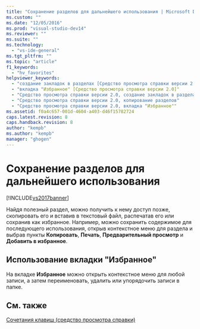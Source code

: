 ```yaml
---
title: "Сохранение разделов для дальнейшего использования | Microsoft Docs"
ms.custom: ""
ms.date: "12/05/2016"
ms.prod: "visual-studio-dev14"
ms.reviewer: ""
ms.suite: ""
ms.technology: 
  - "vs-ide-general"
ms.tgt_pltfrm: ""
ms.topic: "article"
f1_keywords: 
  - "hv_favorites"
helpviewer_keywords: 
  - "создание закладок в разделах [Средство просмотра справки версии 2.0]"
  - "вкладка "Избранное" [Средство просмотра справки версии 2.0]"
  - "Средство просмотра справки версии 2.0, создание закладок в разделах"
  - "Средство просмотра справки версии 2.0, копирование разделов"
  - "Средство просмотра справки версии 2.0, вкладка "Избранное""
ms.assetid: f0a4c657-001d-4604-a403-d46f15782724
caps.latest.revision: 8
caps.handback.revision: 8
author: "kempb"
ms.author: "kempb"
manager: "ghogen"
---
```

# Сохранение разделов для дальнейшего использования
[!INCLUDE[vs2017banner](../code-quality/includes/vs2017banner.md)]

Найдя полезный раздел, можно получить к нему доступ позже, скопировать его и вставив в текстовый файл, распечатав его или сохранив как избранное.  Например, можно сохранить содержимое для последующего использования, открыв контекстное меню для раздела и выбрав пункты **Копировать**, **Печать**, **Предварительный просмотр** и **Добавить в избранное**.  
  
## Использование вкладки "Избранное"  
 На вкладке **Избранное** можно открыть контекстное меню для любой записи, а затем переименовать, удалить или упорядочить записи в папке.  
  
## См. также  
 [Сочетания клавиш \(средство просмотра справки\)](../ide/shortcut-keys-help-viewer.md)